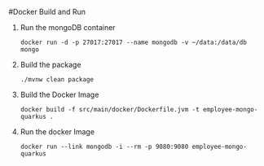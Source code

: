#Docker Build and Run
1. Run the mongoDB container

    `docker run -d -p 27017:27017 --name mongodb -v ~/data:/data/db mongo`
2. Build the package 

    `./mvnw clean package`
3. Build the Docker Image 

    `docker build -f src/main/docker/Dockerfile.jvm -t employee-mongo-quarkus .`
4. Run the docker Image 

    `docker run --link mongodb -i --rm -p 9080:9080 employee-mongo-quarkus`

    

